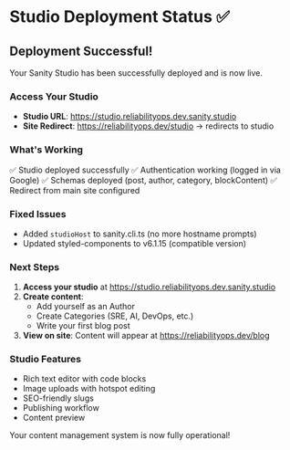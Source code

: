 # Studio Deployment Status ✅

## Deployment Successful!

Your Sanity Studio has been successfully deployed and is now live.

### Access Your Studio

- **Studio URL**: https://studio.reliabilityops.dev.sanity.studio
- **Site Redirect**: https://reliabilityops.dev/studio → redirects to studio

### What's Working

✅ Studio deployed successfully
✅ Authentication working (logged in via Google)
✅ Schemas deployed (post, author, category, blockContent)
✅ Redirect from main site configured

### Fixed Issues

- Added `studioHost` to sanity.cli.ts (no more hostname prompts)
- Updated styled-components to v6.1.15 (compatible version)

### Next Steps

1. **Access your studio** at https://studio.reliabilityops.dev.sanity.studio
2. **Create content**:
   - Add yourself as an Author
   - Create Categories (SRE, AI, DevOps, etc.)
   - Write your first blog post
3. **View on site**: Content will appear at https://reliabilityops.dev/blog

### Studio Features

- Rich text editor with code blocks
- Image uploads with hotspot editing
- SEO-friendly slugs
- Publishing workflow
- Content preview

Your content management system is now fully operational!